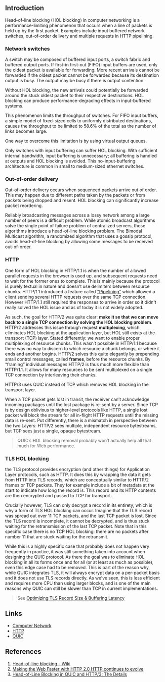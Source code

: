 ## Introduction


Head-of-line blocking (HOL blocking) in computer networking is a performance-limiting phenomenon that occurs when a line of packets is held up by the first packet.
Examples include input buffered network switches, out-of-order delivery and multiple requests in HTTP pipelining.

### Network switches

A switch may be composed of buffered input ports, a switch fabric and buffered output ports. If first-in first-out (FIFO) input buffers are used, only the oldest packet is available for forwarding. 
More recent arrivals cannot be forwarded if the oldest packet cannot be forwarded because its destination output is busy. The output may be busy if there is output contention.

Without HOL blocking, the new arrivals could potentially be forwarded around the stuck oldest packet to their respective destinations. HOL blocking can produce performance-degrading effects in input-buffered systems.

This phenomenon limits the throughput of switches. 
For FIFO input buffers, a simple model of fixed-sized cells to uniformly distributed destinations, causes the throughput to be limited to 58.6% of the total as the number of links becomes large.

One way to overcome this limitation is by using virtual output queues.

Only switches with input buffering can suffer HOL blocking. With sufficient internal bandwidth, input buffering is unnecessary; all buffering is handled at outputs and HOL blocking is avoided. 
This no-input-buffering architecture is common in small to medium-sized ethernet switches.


### Out-of-order delivery
Out-of-order delivery occurs when sequenced packets arrive out of order. This may happen due to different paths taken by the packets or from packets being dropped and resent. 
HOL blocking can significantly increase packet reordering.


Reliably broadcasting messages across a lossy network among a large number of peers is a difficult problem. 
While atomic broadcast algorithms solve the single point of failure problem of centralized servers, those algorithms introduce a head-of-line blocking problem.
The Bimodal Multicast algorithm, a randomized algorithm that uses a gossip protocol, avoids head-of-line blocking by allowing some messages to be received out-of-order.

### HTTP

One form of HOL blocking in HTTP/1.1 is when the number of allowed parallel requests in the browser is used up, and subsequent requests need to wait for the former ones to complete. 
This is mainly because the protocol is purely textual in nature and doesn’t use delimiters between resource chunks.
HTTP/1.1 introduced a feature called ["Pipelining"](/docs/CS/CN/HTTP.md?id=pipelining) which allowed a client sending several HTTP requests over the same TCP connection.
However HTTP/1.1 still required the responses to arrive in order so it didn't really solved the HOL issue and as of today it is not widely adopted.

As such, the goal for HTTP/2 was quite clear: **make it so that we can move back to a single TCP connection by solving the HOL blocking problem**.
HTTP/2 addresses this issue through request **multiplexing**, which eliminates HOL blocking at the application layer, but HOL still exists at the transport (TCP) layer.
Stated differently: we want to enable proper multiplexing of resource chunks.
This wasn’t possible in HTTP/1.1 because there was no way to discern to which resource a chunk belongs, or where it ends and another begins. 
HTTP/2 solves this quite elegantly by prepending small control messages, called **frames**, before the resource chunks.
By “framing” individual messages HTTP/2 is thus much more flexible than HTTP/1.1. 
It allows for many resources to be sent multiplexed on a single TCP connection by interleaving their chunks.



HTTP/3 uses QUIC instead of TCP which removes HOL blocking in the transport layer.

When a TCP packet gets lost in transit, the receiver can’t acknowledge incoming packages until the lost package is re-sent by a server.
Since TCP is by design oblivious to higher-level protocols like HTTP, a single lost packet will block the stream for all in-flight HTTP requests until the missing data is re-sent.
Put differently, there is a mismatch in perspective between the two Layers: HTTP/2 sees multiple, independent resource bytestreams, but TCP sees just a single, opaque bytestream.

> QUIC’s HOL blocking removal probably won’t actually help all that much for Web performance.



### TLS HOL blocking

the TLS protocol provides encryption (and other things) for Application Layer protocols, such as HTTP. 
It does this by wrapping the data it gets from HTTP into TLS records, which are conceptually similar to HTTP/2 frames or TCP packets. 
They for example include a bit of metadata at the start to indicate how long the record is. This record and its HTTP contents are then encrypted and passed to TCP for transport.

Crucially however, TLS can only decrypt a record in its entirety, which is why a form of TLS HOL blocking can occur.
Imagine that the TLS record was spread out over 11 TCP packets, and the last TCP packet is lost. 
Since the TLS record is incomplete, it cannot be decrypted, and is thus stuck waiting for the retransmission of the last TCP packet. 
Note that in this specific case there is no TCP HOL blocking: there are no packets after number 11 that are stuck waiting for the retransmit.

While this is a highly specific case that probably does not happen very frequently in practice, it was still something taken into account when designing the QUIC protocol. 
As there the goal was to eliminate HOL blocking in all its forms once and for all (or at least as much as possible), even this edge case had to be removed. This is part of the reason why, 
while QUIC integrates TLS, it will always encrypt data on a per-packet basis and it does not use TLS records directly. 
As we’ve seen, this is less efficient and requires more CPU than using larger blocks, and is one of the main reasons why QUIC can still be slower than TCP in current implementations.

> See [Optimizing TLS Record Size & Buffering Latency](https://www.igvita.com/2013/10/24/optimizing-tls-record-size-and-buffering-latency/)

## Links

- [Computer Network](/docs/CS/CN/CN.md)
- [HTTP](/docs/CS/CN/HTTP.md)
- [QUIC](/docs/CS/CN/QUIC.md)

## References

1. [Head-of-line blocking - Wiki](https://en.wikipedia.org/wiki/Head-of-line_blocking)
2. [Making the Web Faster with HTTP 2.0 HTTP continues to evolve](https://queue.acm.org/detail.cfm?id=2555617)
3. [Head-of-Line Blocking in QUIC and HTTP/3: The Details](https://github.com/rmarx/holblocking-blogpost#sec_tls)